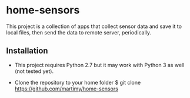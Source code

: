 # home-sensors

This project is a collection of apps that collect sensor data and save it to local files, then send the data to remote server, periodically.


## Installation

* This project requires Python 2.7 but it may work with Python 3 as well (not tested yet).

* Clone the repository to your home folder
$ git clone https://github.com/martimy/home-sensors

### 
